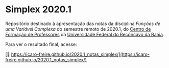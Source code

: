 
# Simplex 2020.1

Repositório destinado à apresentação das notas da disciplina _Funções de uma Variável Complexa_ do semestre remoto de 2020.1, do [Centro de Formação de Professores][CFP] da [Universidade Federal do Recôncavo da Bahia][UFRB].

[CFP]: https://www.ufrb.edu.br/cfp/
[UFRB]: https://www.ufrb.edu.br/portal/

Para ver o resultado final, acesse:

[:link: https://icaro-freire.github.io/2020.1_notas_simplex/](https://icaro-freire.github.io/2020.1_notas_simplex/)
